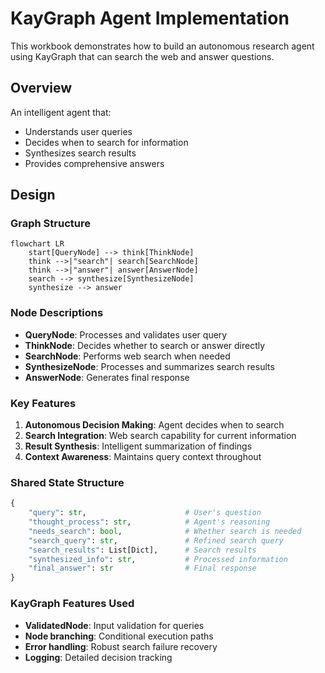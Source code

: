 # KayGraph Agent Implementation

This workbook demonstrates how to build an autonomous research agent using KayGraph that can search the web and answer questions.

## Overview

An intelligent agent that:
- Understands user queries
- Decides when to search for information
- Synthesizes search results
- Provides comprehensive answers

## Design

### Graph Structure

```mermaid
flowchart LR
    start[QueryNode] --> think[ThinkNode]
    think -->|"search"| search[SearchNode]
    think -->|"answer"| answer[AnswerNode]
    search --> synthesize[SynthesizeNode]
    synthesize --> answer
```

### Node Descriptions

- **QueryNode**: Processes and validates user query
- **ThinkNode**: Decides whether to search or answer directly
- **SearchNode**: Performs web search when needed
- **SynthesizeNode**: Processes and summarizes search results
- **AnswerNode**: Generates final response

### Key Features

1. **Autonomous Decision Making**: Agent decides when to search
2. **Search Integration**: Web search capability for current information
3. **Result Synthesis**: Intelligent summarization of findings
4. **Context Awareness**: Maintains query context throughout

### Shared State Structure

```python
{
    "query": str,                      # User's question
    "thought_process": str,            # Agent's reasoning
    "needs_search": bool,              # Whether search is needed
    "search_query": str,               # Refined search query
    "search_results": List[Dict],      # Search results
    "synthesized_info": str,           # Processed information
    "final_answer": str                # Final response
}
```

### KayGraph Features Used

- **ValidatedNode**: Input validation for queries
- **Node branching**: Conditional execution paths
- **Error handling**: Robust search failure recovery
- **Logging**: Detailed decision tracking